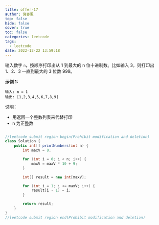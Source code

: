 ```yaml
---
title: offer-17
author: 倪春恩
top: false
hide: false
cover: true
toc: false
categories: leetcode
tags:
  - leetcode
date: 2022-12-22 13:59:18
---
```


输入数字 `n`，按顺序打印出从 1 到最大的 n 位十进制数。比如输入 3，则打印出 1、2、3 一直到最大的 3 位数 999。

**示例 1:**

```
输入: n = 1
输出: [1,2,3,4,5,6,7,8,9]
```



说明：

- 用返回一个整数列表来代替打印
- n 为正整数



```java

//leetcode submit region begin(Prohibit modification and deletion)
class Solution {
    public int[] printNumbers(int n) {
        int maxV = 0;

        for (int i = 0; i < n; i++) {
            maxV = maxV * 10 + 9;
        }

        int[] result = new int[maxV];

        for (int i = 1; i <= maxV; i++) {
            result[i - 1] = i;
        }

        return result;
    }
}
//leetcode submit region end(Prohibit modification and deletion)
```
